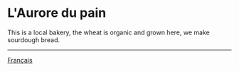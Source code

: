 # L'Aurore du pain

This is a local bakery, the wheat is organic and grown here, we make sourdough bread.

---

[Français](/fr/)

